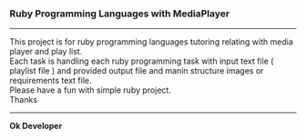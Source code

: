 
<h3>Ruby Programming Languages with MediaPlayer</h3>

---

This project is for ruby programming languages tutoring relating with media player and play list.<br>
Each task is handling each ruby programming task with input text file ( playlist file ) and provided output file and manin structure images or requirements text file.<br>
Please have a fun with simple ruby project.<br>
Thanks

---

<b>Ok Developer</b>
